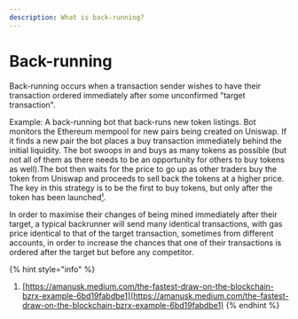 ```yaml
---
description: What is back-running?
---
```


# Back-running

Back-running occurs when a transaction sender wishes to have their transaction ordered immediately after some unconfirmed "target transaction".

Example: A back-running bot that back-runs new token listings. Bot monitors the Ethereum mempool for new pairs being created on Uniswap. If it finds a new pair the bot places a buy transaction immediately behind the initial liquidity. The bot swoops in and buys as many tokens as possible \(but not all of them as there needs to be an opportunity for others to buy tokens as well\).The bot then waits for the price to go up as other traders buy the token from Uniswap and proceeds to sell back the tokens at a higher price. The key in this strategy is to be the first to buy tokens, but only after the token has been launched[¹](https://amanusk.medium.com/the-fastest-draw-on-the-blockchain-bzrx-example-6bd19fabdbe1).

In order to maximise their changes of being mined immediately after their target, a typical backrunner will send many identical transactions, with gas price identical to that of the target transaction, sometimes from different accounts, in order to increase the chances that one of their transactions is ordered after the target but before any competitor.

{% hint style="info" %}
1. [https://amanusk.medium.com/the-fastest-draw-on-the-blockchain-bzrx-example-6bd19fabdbe1](https://amanusk.medium.com/the-fastest-draw-on-the-blockchain-bzrx-example-6bd19fabdbe1)
{% endhint %}

